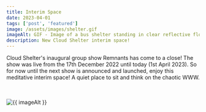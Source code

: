 ```yaml
---
title: Interim Space
date: 2023-04-01
tags: ['post', 'featured']
image: /assets/images/shelter.gif
imageAlt: GIF - Image of a bus shelter standing in clear reflective flowing water
description: New Cloud Shelter interim space!
---
```


<p>Cloud Shelter's inaugural group show Remnants has come to a close! The show was live from the 17th December 2022 until today (1st April 2023). So for now until the next show is announced and launched, enjoy this meditative interim space! A quiet place to sit and think on the chaotic WWW.</p>
<br>
<br>

<img src="{{ image  }}" alt="{{ imageAlt }}" title="{{ imageAlt }}" class="main-article__figure">